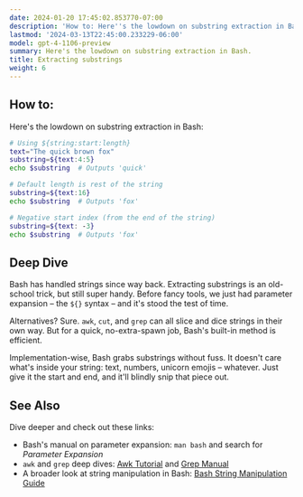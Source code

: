 ```yaml
---
date: 2024-01-20 17:45:02.853770-07:00
description: 'How to: Here''s the lowdown on substring extraction in Bash.'
lastmod: '2024-03-13T22:45:00.233229-06:00'
model: gpt-4-1106-preview
summary: Here's the lowdown on substring extraction in Bash.
title: Extracting substrings
weight: 6
---
```


## How to:
Here's the lowdown on substring extraction in Bash:

```Bash
# Using ${string:start:length}
text="The quick brown fox"
substring=${text:4:5}
echo $substring  # Outputs 'quick'

# Default length is rest of the string
substring=${text:16}
echo $substring  # Outputs 'fox'

# Negative start index (from the end of the string)
substring=${text: -3}
echo $substring  # Outputs 'fox'
```

## Deep Dive
Bash has handled strings since way back. Extracting substrings is an old-school trick, but still super handy. Before fancy tools, we just had parameter expansion – the `${}` syntax – and it's stood the test of time.

Alternatives? Sure. `awk`, `cut`, and `grep` can all slice and dice strings in their own way. But for a quick, no-extra-spawn job, Bash's built-in method is efficient.

Implementation-wise, Bash grabs substrings without fuss. It doesn't care what's inside your string: text, numbers, unicorn emojis – whatever. Just give it the start and end, and it'll blindly snip that piece out.

## See Also
Dive deeper and check out these links:

- Bash's manual on parameter expansion: `man bash` and search for *Parameter Expansion*
- `awk` and `grep` deep dives: [Awk Tutorial](https://www.gnu.org/software/gawk/manual/) and [Grep Manual](https://www.gnu.org/software/grep/manual/grep.html)
- A broader look at string manipulation in Bash: [Bash String Manipulation Guide](https://www.tldp.org/LDP/abs/html/string-manipulation.html)
